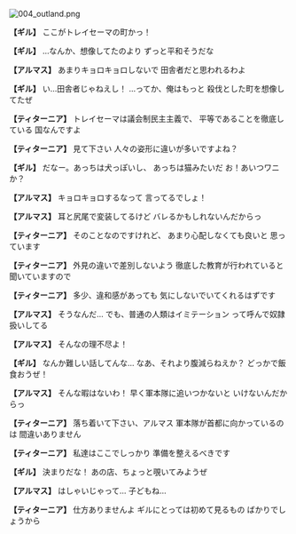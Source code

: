 
![004_outland.png](../images/backgrounds/004_outland.png)

**【ギル】**
ここがトレイセーマの町かっ！

**【ギル】**
…なんか、想像してたのより
ずっと平和そうだな

**【アルマス】**
あまりキョロキョロしないで
田舎者だと思われるわよ

**【ギル】**
い…田舎者じゃねえし！
…ってか、俺はもっと
殺伐とした町を想像してたぜ

**【ティターニア】**
トレイセーマは議会制民主主義で、
平等であることを徹底している
国なんですよ

**【ティターニア】**
見て下さい
人々の姿形に違いが多いですよね？

**【ギル】**
だなー。あっちは犬っぽいし、
あっちは猫みたいだ
お！あいつワニか？

**【アルマス】**
キョロキョロするなって
言ってるでしょ！

**【アルマス】**
耳と尻尾で変装してるけど
バレるかもしれないんだからっ

**【ティターニア】**
そのことなのですけれど、
あまり心配しなくても良いと
思っています

**【ティターニア】**
外見の違いで差別しないよう
徹底した教育が行われていると
聞いていますので

**【ティターニア】**
多少、違和感があっても
気にしないでいてくれるはずです

**【アルマス】**
そうなんだ…
でも、普通の人類はイミテーション
って呼んで奴隷扱いしてる

**【アルマス】**
そんなの理不尽よ！

**【ギル】**
なんか難しい話してんな…
なあ、それより腹減らねえか？
どっかで飯食おうぜ！

**【アルマス】**
そんな暇はないわ！
早く軍本隊に追いつかないと
いけないんだからっ

**【ティターニア】**
落ち着いて下さい、アルマス
軍本隊が首都に向かっているのは
間違いありません

**【ティターニア】**
私達はここでしっかり
準備を整えるべきです

**【ギル】**
決まりだな！
あの店、ちょっと覗いてみようぜ

**【アルマス】**
はしゃいじゃって…
子どもね…

**【ティターニア】**
仕方ありませんよ
ギルにとっては初めて見るもの
ばかりでしょうから
